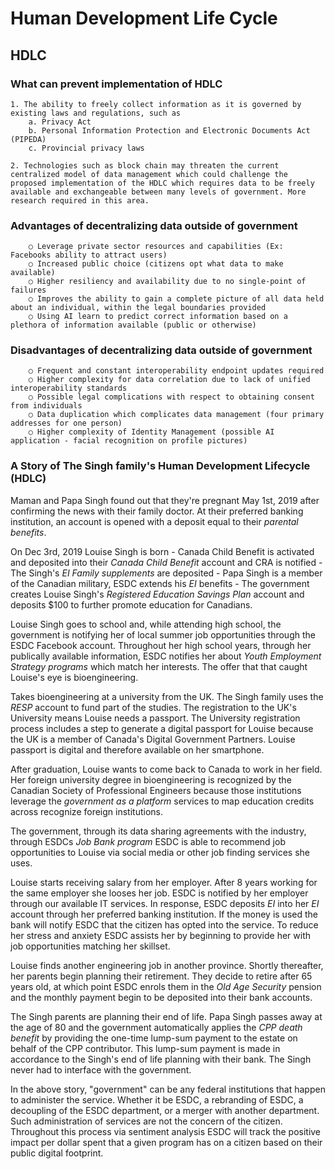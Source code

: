 # Human Development Life Cycle 
## HDLC 

### What can prevent implementation of HDLC

	1. The ability to freely collect information as it is governed by existing laws and regulations, such as 
		a. Privacy Act
		b. Personal Information Protection and Electronic Documents Act (PIPEDA)
		c. Provincial privacy laws
		
	2. Technologies such as block chain may threaten the current centralized model of data management which could challenge the proposed implementation of the HDLC which requires data to be freely available and exchangeable between many levels of government. More research required in this area. 

### Advantages of decentralizing data outside of government
		○ Leverage private sector resources and capabilities (Ex: Facebooks ability to attract users) 
		○ Increased public choice (citizens opt what data to make available) 
		○ Higher resiliency and availability due to no single-point of failures
		○ Improves the ability to gain a complete picture of all data held about an individual, within the legal boundaries provided
		○ Using AI learn to predict correct information based on a plethora of information available (public or otherwise) 

### Disadvantages of decentralizing data outside of government
		○ Frequent and constant interoperability endpoint updates required 
		○ Higher complexity for data correlation due to lack of unified interoperability standards  
		○ Possible legal complications with respect to obtaining consent from individuals
		○ Data duplication which complicates data management (four primary addresses for one person) 
		○ Higher complexity of Identity Management (possible AI application - facial recognition on profile pictures) 
		
### A Story of The Singh family's Human Development Lifecycle (HDLC)

Maman and Papa Singh found out that they're pregnant May 1st, 2019 after confirming the news with their family doctor. At their preferred banking institution, an account is opened with a deposit equal to their *parental benefits*. 

On Dec 3rd, 2019 Louise Singh is born
	- Canada Child Benefit is activated and deposited into their *Canada Child Benefit* account and CRA is notified 
	- The Singh's *EI Family supplements* are deposited 
	- Papa Singh is a member of the Canadian military, ESDC extends his *EI* benefits 
	- The government creates Louise Singh's *Registered Education Savings Plan* account and deposits $100 to further promote education for Canadians.
	
Louise Singh goes to school and, while attending high school, the government is notifying her of local summer job opportunities through the ESDC Facebook account. Throughout her high school years, through her publically available information, ESDC notifies her about *Youth Employment Strategy programs* which match her interests. The offer that that caught Louise's eye is bioengineering. 

Takes bioengineering at a university from the UK. The Singh family uses the *RESP* account to fund part of the studies. The registration to the UK's University means Louise needs a passport. The University registration process includes a step to generate a digital passport for Louise because the UK is a member of Canada's Digital Government Partners. Louise passport is digital and therefore available on her smartphone. 

After graduation, Louise wants to come back to Canada to work in her field. Her foreign university degree in bioengineering is recognized by the Canadian Society of Professional Engineers because those institutions leverage the *government as a platform* services to map education credits across recognize foreign institutions.

The government, through its data sharing agreements with the industry, through ESDCs *Job Bank program* ESDC is able to recommend job opportunities to Louise via social media or other job finding services she uses. 

Louise starts receiving salary from her employer. After 8 years working for the same employer she looses her job. ESDC is notified by her employer through our available IT services. In response, ESDC deposits *EI* into her *EI* account through her preferred banking institution. If the money is used the bank will notify ESDC that the citizen has opted into the service. To reduce her stress and anxiety ESDC assists her by beginning to provide her with job opportunities matching her skillset.

Louise finds another engineering job in another province. Shortly thereafter, her parents begin planning their retirement. They decide to retire after 65 years old, at which point ESDC enrols them in the *Old Age Security* pension and the monthly payment begin to be deposited into their bank accounts. 

The Singh parents are planning their end of life. Papa Singh passes away at the age of 80 and the government automatically applies the *CPP death benefit* by providing the one-time lump-sum payment to the estate on behalf of the CPP contributor. This lump-sum payment is made in accordance to the Singh's end of life planning with their bank. The Singh never had to interface with the government.

In the above story, "government" can be any federal institutions that happen to administer the service. Whether it be ESDC, a rebranding of ESDC, a decoupling of the ESDC department, or a merger with another department. Such administration of services are not the concern of the citizen. Throughout this process via sentiment analysis ESDC will track the positive impact per dollar spent that a given program has on a citizen based on their public digital footprint. 
